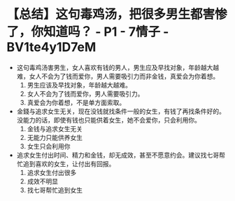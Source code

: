# 【总结】这句毒鸡汤，把很多男生都害惨了，你知道吗？ - P1 - 7情子 - BV1te4y1D7eM

-   这句毒鸡汤害男生，女人喜欢有钱的男人，男生应及早找对象，年龄越大越难，女人不会为了钱而爱你，男人需要吸引力而非金钱，真爱会为你着想。 
    1.  男生应该及早找对象，年龄越大越难。
    2.  女人不会为了钱而爱你，男人需要吸引力。
    3.  真爱会为你着想，不是单方面索取。
-   金錢与追求女生无关，现在没钱就找条件一般的女生，有钱了再找条件好的。没能力的话，即使有钱也只能供着女生，她不会爱你，只会利用你。
    1.  金钱与追求女生无关
    2.  无能力只能供养女生
    3.  女生只会利用你
-   追求女生付出时间、精力和金钱，却无成效，甚至不愿意约会。建议找七哥帮忙追到喜欢的女生，让付出有回报。
    1.  追求女生付出很多
    2.  成效不明显
    3.  找七哥帮忙追到女生
